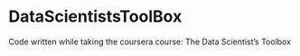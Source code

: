 # DataScientistsToolBox
Code written while taking the coursera course: The Data Scientist’s Toolbox

